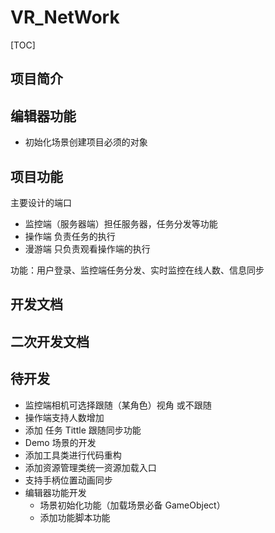 # VR_NetWork

[TOC]

## 项目简介

## 编辑器功能

* 初始化场景创建项目必须的对象

## 项目功能

主要设计的端口

* 监控端（服务器端）担任服务器，任务分发等功能
* 操作端 负责任务的执行
* 漫游端 只负责观看操作端的执行

功能：用户登录、监控端任务分发、实时监控在线人数、信息同步

## 开发文档

[开发文档直通车]: https://github.com/Lenzan/VR_NetWork/blob/master/doc/开发文档.md



## 二次开发文档

[二次开发文档直通车]: https://github.com/Lenzan/VR_NetWork/blob/master/doc/二次开发文档.md



## 待开发

* 监控端相机可选择跟随（某角色）视角 或不跟随
* 操作端支持人数增加
* 添加 任务 Tittle 跟随同步功能
* Demo 场景的开发
* 添加工具类进行代码重构
* 添加资源管理类统一资源加载入口
* 支持手柄位置动画同步
* 编辑器功能开发
  * 场景初始化功能（加载场景必备 GameObject）
  * 添加功能脚本功能